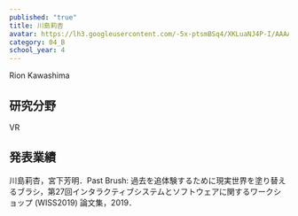 ```yaml
---
published: "true"
title: 川島莉杏
avatar: https://lh3.googleusercontent.com/-5x-ptsmBSq4/XKLuaNJ4P-I/AAAAAAAANRE/XH4-1UWbBv0I63IyQZKrDA6gPsYcfxZkQCE0YBhgLKqgEAL1OcqwEzQrEPDWPCooFc20hdo_A21eHKFyntV9LJpHvEf8vxrjms0nRWonKDNtK7pNMOeFwA1JnzPkebyVA4VwjvXK5Rz1iUxL6uM3N5Y03FA9f0pBIND6ph-K9x9T0cZ6IaNMyQUTMoML-pdCWNSHWrEmodRiqTqch9tGiFwyf_omc3b4BVvLb2En_w3mg95POtMQlA3nijA2tj_28gTV17BLnKALDG8U0hEY5_-oIgVMZovRPGgtBRKLnpyb2J7bph6aO18j2KQ9xkxIdIxwD3gdqU7vqdzB-YTdZ9sup68NtT_MBjH10mmSwQSVUTKWtnnriGxO2pgdjEfA4_oAf5JfvjyBCTCA3cnJqYIfCsIndx4--uDK_QeKwdTKQUxR7YROi71MInqDbaZts8msa358TOEk75-1Vn3zFgQajUhwcGaJQ-zYQyL7w1Pg4Z-1yMCQUsZHsv3AEvt_yhxRj0M-S5wu7vSIEE8cK_lVBTxOsMsU18iEMeZBinx7BXsQqmou4J9C9LTyC71T_w5et1izA8b0RVyACLr7ab-DUbAQ45jwNoawwNuXTWr8a9AocVpAVObnMOM77lBv3P5fwQMSjAyIV_C6NojEMqai5j2s4oMg4-ckXC9-Fz03NiXsVozY9eFXOshmzriivkSt7WzXgxG_Doi1tHjN_5YxYoFyA6XICxH9X65hF8ACEXcEyPfjLK7hDzpc8yWzuLPOhxvmh6OZMMN_VhfUF/_DSC0341.JPG
category: 04_B
school_year: 4
---
```

Rion Kawashima

## 研究分野

VR



## 発表業績

川島莉杏，宮下芳明．Past Brush: 過去を追体験するために現実世界を塗り替えるブラシ，第27回インタラクティブシステムとソフトウェアに関するワークショップ (WISS2019) 論文集，2019．